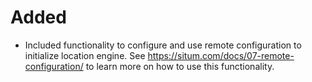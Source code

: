 # Added
- Included functionality to configure and use remote configuration to initialize location engine. See https://situm.com/docs/07-remote-configuration/ to learn more on how to use this functionality.
